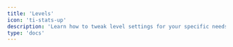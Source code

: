 ```yaml
---
title: 'Levels'
icon: 'ti-stats-up'
description: 'Learn how to tweak level settings for your specific needs & how to create/manage level up perks'
type: 'docs'
---
```

